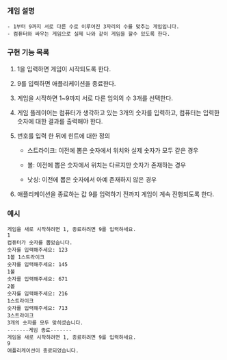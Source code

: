 ### 게임 설명
```배경
- 1부터 9까지 서로 다른 수로 이루어진 3자리의 수를 맞추는 게임입니다.
- 컴퓨터와 싸우는 게임으로 실제 나와 같이 게임을 할수 있도록 한다.
```

### 구현 기능 목록 
1. 1을 입력하면 게임이 시작되도록 한다.
2. 9를 입력하면 애플리케이션을 종료한다.
3. 게임을 시작하면 1~9까지 서로 다른 임의의 수 3개를 선택한다. 
4. 게임 플레이어는 컴퓨터가 생각하고 있는 3개의 숫자를 입력하고, 컴퓨터는 입력한 숫자에 대한 결과를 출력해야 한다. 
5. 번호를 입력 한 뒤에 힌트에 대한 정의 
    
    - 스트라이크: 이전에 뽑은 숫자에서 위치와 실제 숫자가 모두 같은 경우 

    - 볼: 이전에 뽑은 숫자에서 위치는 다르지만 숫자가 존재하는 경우 

    - 낫싱: 이전에 뽑은 숫자에서 아예 존재하지 않은 경우 

6. 애플리케이션을 종료하는 값 9를 입력하기 전까지 게임이 계속 진행되도록 한다. 

### 예시 
```
게임을 새로 시작하려면 1, 종료하려면 9를 입력하세요.
1
컴퓨터가 숫자를 뽑았습니다.
숫자를 입력해주세요: 123
1볼 1스트라이크
숫자를 입력해주세요: 145
1볼
숫자를 입력해주세요: 671
2볼
숫자를 입력해주세요: 216
1스트라이크
숫자를 입력해주세요: 713
3스트라이크
3개의 숫자를 모두 맞히셨습니다.
-------게임 종료-------
게임을 새로 시작하려면 1, 종료하려면 9를 입력하세요.
9
애플리케이션이 종료되었습니다.
```